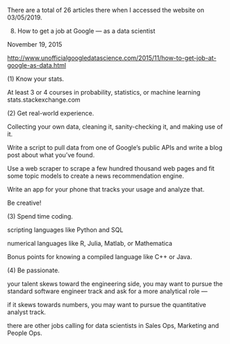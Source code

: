 

There are a total of 26 articles there when I accessed the website on 03/05/2019.

8. How to get a job at Google — as a data scientist

November 19, 2015

http://www.unofficialgoogledatascience.com/2015/11/how-to-get-job-at-google-as-data.html

(1) Know your stats. 

At least 3 or 4 courses in probability, statistics, or machine learning
stats.stackexchange.com

(2) Get real-world experience.

Collecting your own data, cleaning it, sanity-checking it, and making use of it.

Write a script to pull data from one of Google’s public APIs and write a blog post about what you’ve found.

Use a web scraper to scrape a few hundred thousand web pages and fit some topic models to create a news recommendation engine. 

Write an app for your phone that tracks your usage and analyze that. 

Be creative!

(3) Spend time coding.

scripting languages like Python and SQL

numerical languages like R, Julia, Matlab, or Mathematica

Bonus points for knowing a compiled language like C++ or Java.

(4) Be passionate.

your talent skews toward the engineering side, you may want to pursue the standard software engineer track and ask for a more analytical role — 

if it skews towards numbers, you may want to pursue the quantitative analyst track.

there are other jobs calling for data scientists in Sales Ops, Marketing and People Ops.
 
 